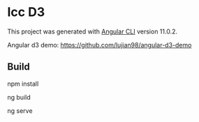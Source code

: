 # Icc D3

This project was generated with [Angular CLI](https://github.com/angular/angular-cli) version 11.0.2.

Angular d3 demo: https://github.com/lujian98/angular-d3-demo

## Build

npm install

ng build

ng serve
